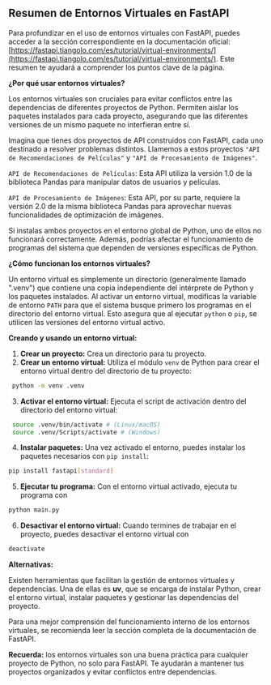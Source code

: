 ## Resumen de Entornos Virtuales en FastAPI

Para profundizar en el uso de entornos virtuales con FastAPI, puedes acceder a la sección correspondiente en la documentación oficial: [https://fastapi.tiangolo.com/es/tutorial/virtual-environments/](https://fastapi.tiangolo.com/es/tutorial/virtual-environments/). Este resumen te ayudará a comprender los puntos clave de la página.

**¿Por qué usar entornos virtuales?**

Los entornos virtuales son cruciales para evitar conflictos entre las dependencias de diferentes proyectos de Python. Permiten aislar los paquetes instalados para cada proyecto, asegurando que las diferentes versiones de un mismo paquete no interfieran entre sí. 

Imagina que tienes dos proyectos de API construidos con FastAPI, cada uno destinado a resolver problemas distintos. Llamemos a estos proyectos `"API de Recomendaciones de Películas"` y `"API de Procesamiento de Imágenes"`.

`API de Recomendaciones de Películas`: Esta API utiliza la versión 1.0 de la biblioteca Pandas para manipular datos de usuarios y películas.

`API de Procesamiento de Imágenes`: Esta API, por su parte, requiere la versión 2.0 de la misma biblioteca Pandas para aprovechar nuevas funcionalidades de optimización de imágenes.

 Si instalas ambos proyectos en el entorno global de Python, uno de ellos no funcionará correctamente. Además, podrías afectar el funcionamiento de programas del sistema que dependen de versiones específicas de Python.

**¿Cómo funcionan los entornos virtuales?**

Un entorno virtual es simplemente un directorio (generalmente llamado ".venv") que contiene una copia independiente del intérprete de Python y los paquetes instalados. Al activar un entorno virtual, modificas la variable de entorno `PATH` para que el sistema busque primero los programas en el directorio del entorno virtual. Esto asegura que al ejecutar `python` o `pip`, se utilicen las versiones del entorno virtual activo.

**Creando y usando un entorno virtual:**

1. **Crear un proyecto:** Crea un directorio para tu proyecto.
2. **Crear un entorno virtual:** Utiliza el módulo `venv` de Python para crear el entorno virtual dentro del directorio de tu proyecto:
```bash
 python -m venv .venv
 ```
3. **Activar el entorno virtual:** Ejecuta el script de activación dentro del directorio del entorno virtual:
```bash
 source .venv/bin/activate # (Linux/macOS)
 source .venv/Scripts/activate # (Windows)
```
4. **Instalar paquetes:** Una vez activado el entorno, puedes instalar los paquetes necesarios con `pip install`:
```bash
pip install fastapi[standard]
```

5. **Ejecutar tu programa:** Con el entorno virtual activado, ejecuta tu programa con 
```bash
python main.py
```
6. **Desactivar el entorno virtual:** Cuando termines de trabajar en el proyecto, puedes desactivar el entorno virtual con 
```bash
deactivate
```

**Alternativas:**

Existen herramientas que facilitan la gestión de entornos virtuales y dependencias. Una de ellas es **uv**, que se encarga de instalar Python, crear el entorno virtual, instalar paquetes y gestionar las dependencias del proyecto.

Para una mejor comprensión del funcionamiento interno de los entornos virtuales, se recomienda leer la sección completa de la documentación de FastAPI. 

**Recuerda:** los entornos virtuales son una buena práctica para cualquier proyecto de Python, no solo para FastAPI. Te ayudarán a mantener tus proyectos organizados y evitar conflictos entre dependencias. 
